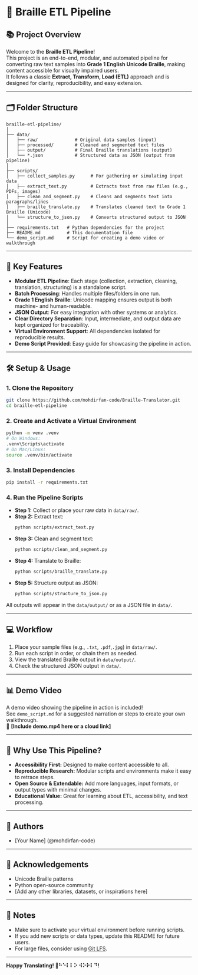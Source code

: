 # 🦾 Braille ETL Pipeline

## 📚 Project Overview

Welcome to the **Braille ETL Pipeline**!  
This project is an end-to-end, modular, and automated pipeline for converting raw text samples into **Grade 1 English Unicode Braille**, making content accessible for visually impaired users.  
It follows a classic **Extract, Transform, Load (ETL)** approach and is designed for clarity, reproducibility, and easy extension.

---

## 🗂️ Folder Structure

```
braille-etl-pipeline/
│
├── data/
│   ├── raw/              # Original data samples (input)
│   ├── processed/        # Cleaned and segmented text files
│   ├── output/           # Final Braille translations (output)
│   └── *.json            # Structured data as JSON (output from pipeline)
│
├── scripts/
│   ├── collect_samples.py      # For gathering or simulating input data
│   ├── extract_text.py         # Extracts text from raw files (e.g., PDFs, images)
│   ├── clean_and_segment.py    # Cleans and segments text into paragraphs/lines
│   ├── braille_translate.py    # Translates cleaned text to Grade 1 Braille (Unicode)
│   └── structure_to_json.py    # Converts structured output to JSON
│
├── requirements.txt   # Python dependencies for the project
├── README.md          # This documentation file
└── demo_script.md     # Script for creating a demo video or walkthrough
```

---

## 🚀 Key Features

- **Modular ETL Pipeline**: Each stage (collection, extraction, cleaning, translation, structuring) is a standalone script.
- **Batch Processing**: Handles multiple files/folders in one run.
- **Grade 1 English Braille**: Unicode mapping ensures output is both machine- and human-readable.
- **JSON Output**: For easy integration with other systems or analytics.
- **Clear Directory Separation**: Input, intermediate, and output data are kept organized for traceability.
- **Virtual Environment Support**: All dependencies isolated for reproducible results.
- **Demo Script Provided**: Easy guide for showcasing the pipeline in action.

---

## 🛠️ Setup & Usage

### 1. **Clone the Repository**
```sh
git clone https://github.com/mohdirfan-code/Braille-Translator.git
cd braille-etl-pipeline
```

### 2. **Create and Activate a Virtual Environment**
```sh
python -m venv .venv
# On Windows:
.venv\Scripts\activate
# On Mac/Linux:
source .venv/bin/activate
```

### 3. **Install Dependencies**
```sh
pip install -r requirements.txt
```

### 4. **Run the Pipeline Scripts**
- **Step 1:** Collect or place your raw data in `data/raw/`.
- **Step 2:** Extract text:
  ```sh
  python scripts/extract_text.py
  ```
- **Step 3:** Clean and segment text:
  ```sh
  python scripts/clean_and_segment.py
  ```
- **Step 4:** Translate to Braille:
  ```sh
  python scripts/braille_translate.py
  ```
- **Step 5:** Structure output as JSON:
  ```sh
  python scripts/structure_to_json.py
  ```

All outputs will appear in the `data/output/` or as a JSON file in `data/`.

---

## 💻 Workflow

1. Place your sample files (e.g., `.txt`, `.pdf`,`.jpg`) in `data/raw/`.
2. Run each script in order, or chain them as needed.
3. View the translated Braille output in `data/output/`.
4. Check the structured JSON output in `data/`.

---

## 📊 Demo Video

A demo video showing the pipeline in action is included!  
See `demo_script.md` for a suggested narration or steps to create your own walkthrough.  
🎥 **[Include demo.mp4 here or a cloud link]**

---

## 🌟 Why Use This Pipeline?

- **Accessibility First:** Designed to make content accessible to all.
- **Reproducible Research:** Modular scripts and environments make it easy to retrace steps.
- **Open Source & Extendable:** Add more languages, input formats, or output types with minimal changes.
- **Educational Value:** Great for learning about ETL, accessibility, and text processing.

---

## 📝 Authors

- [Your Name] (@mohdirfan-code)

---

## 🙌 Acknowledgements

- Unicode Braille patterns
- Python open-source community
- [Add any other libraries, datasets, or inspirations here]

---

## 📝 Notes

- Make sure to activate your virtual environment before running scripts.
- If you add new scripts or data types, update this README for future users.
- For large files, consider using [Git LFS](https://git-lfs.github.com/).

---

**Happy Translating! 🦾⠓⠑⠇⠇⠕ ⠺⠕⠗⠇⠙!**
